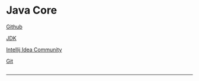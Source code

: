 # Java Core
[Github](https://github.com/berruhanedar/education_javacore)

[JDK](https://www.oracle.com/tr/java/technologies/downloads/#jdk23-windows)

[Intellij Idea Community](https://www.jetbrains.com/idea/download/?section=windows)

[Git](https://git-scm.com/downloads)



```sh
```
---